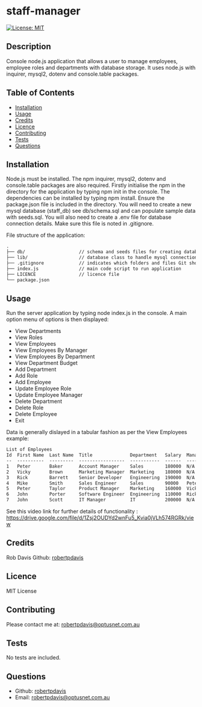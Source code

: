 # staff-manager

[![License: MIT](https://img.shields.io/badge/License-MIT-yellow.svg)](https://opensource.org/licenses/MIT)

## Description
Console node.js application that allows a user to manage employees, employee roles and departments with database storage. It uses node.js with inquirer, mysql2, dotenv and console.table packages.


## Table of Contents
- [Installation](#installation)
- [Usage](#usage)
- [Credits](#credits)
- [Licence](#Licence)
- [Contributing](#contributing)
- [Tests](#tests)
- [Questions](#questions)

## Installation
Node.js must be installed. The npm inquirer, mysql2, dotenv and console.table packages are also required. Firstly initialise the npm in the directory for the application by typing npm init in the console. The dependencies can be installed by typing npm install. Ensure the package.json file is included in the directory. You will need to create a new mysql database (staff_db) see db/schema.sql and can populate sample data with seeds.sql. You will also need to create a .env file for database connection details. Make sure this file is noted in .gitignore.

File structure of the application:
```md
.
├── db/                    // schema and seeds files for creating database
├── lib/                   // database class to handle mysql connection and queries as well as inquirer questions class to hold all questions    
├── .gitignore             // indicates which folders and files Git should ignore
├── index.js               // main code script to run application
├── LICENCE                // licence file 
└── package.json           
```

## Usage
Run the server application by typing node index.js in the console. A main option menu of options is then displayed:
- View Departments
- View Roles
- View Employees
- View Employees By Manager
- View Employees By Department
- View Department Budget
- Add Department
- Add Role
- Add Employee
- Update Employee Role
- Update Employee Manager
- Delete Department
- Delete Role
- Delete Employee
- Exit

Data is generally dislayed in a tabular fashion as per the View Employees example:
```md
List of Employees
Id  First Name  Last Name  Title              Department   Salary  Manager
--  ----------  ---------  -----------------  -----------  ------  ------------
1   Peter       Baker      Account Manager    Sales        180000  N/A
2   Vicky       Brown      Marketing Manager  Marketing    180000  N/A
3   Rick        Barrett    Senior Developer   Engineering  190000  N/A
4   Mike        Smith      Sales Engineer     Sales        90000   Peter Baker
5   Peter       Taylor     Product Manager    Marketing    160000  Vicky Brown
6   John        Porter     Software Engineer  Engineering  110000  Rick Barrett
7   John        Scott      IT Manager         IT           200000  N/A
```
See this video link for further details of functionality : https://drive.google.com/file/d/1Zsj2OUDYd2wnFu5_Kvia0jVLh574RGRk/view

## Credits
Rob Davis Github: [robertpdavis](https://github.com/robertpdavis)

## Licence
MIT License

## Contributing
Please contact me at: robertpdavis@optusnet.com.au

## Tests
No tests are included.

## Questions
* Github: [robertpdavis](https://github.com/robertpdavis)
* Email: robertpdavis@optusnet.com.au
